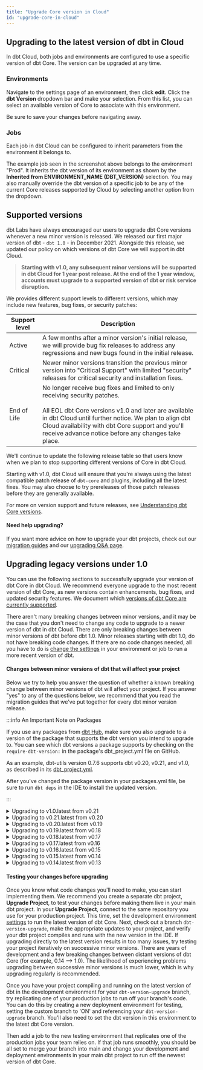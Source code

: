 ```yaml
---
title: "Upgrade Core version in Cloud"
id: "upgrade-core-in-cloud"
---
```


## Upgrading to the latest version of dbt in Cloud

In dbt Cloud, both jobs and environments are configured to use a specific version of dbt Core. The version can be upgraded at any time.

### Environments

Navigate to the settings page of an environment, then click **edit**. Click the **dbt Version** dropdown bar and make your selection. From this list, you can select an available version of Core to associate with this environment.

<Lightbox src="/img/docs/dbt-cloud/cloud-configuring-dbt-cloud/choosing-dbt-version/Environment-settings.png" title="Settings of a dbt Cloud environment"/>

Be sure to save your changes before navigating away.

### Jobs

Each job in dbt Cloud can be configured to inherit parameters from the environment it belongs to.

<Lightbox src="/img/docs/dbt-cloud/cloud-configuring-dbt-cloud/choosing-dbt-version/job-settings.png" title="Settings of a dbt Cloud job"/>

The example job seen in the screenshot above belongs to the environment "Prod". It inherits the dbt version of its environment as shown by the **Inherited from ENVIRONMENT_NAME (DBT_VERSION)** selection. You may also manually override the dbt version of a specific job to be any of the current Core releases supported by Cloud by selecting another option from the dropdown.

## Supported versions

dbt Labs have always encouraged our users to upgrade dbt Core versions whenever a new minor version is released. We released our first major version of dbt - `dbt 1.0` - in December 2021. Alongside this release, we updated our policy on which versions of dbt Core we will support in dbt Cloud.

 > **Starting with v1.0, any subsequent minor versions will be supported in dbt Cloud for 1 year post release. At the end of the 1 year window, accounts must upgrade to a supported version of dbt or risk service disruption.**

We provides different support levels to different versions, which may include new features, bug fixes, or security patches:

| Support level | Description |
| ------------- | ----------- | 
| Active | A few months after a minor version's initial release, we will provide bug fix releases to address any regressions and new bugs found in the initial release. | 
| Critical | Newer minor versions transition the previous minor version into "Critical Support" with limited "security" releases for critical security and installation fixes. | 
| End of Life  | No longer receive bug fixes and limited to only receiving security patches. <br /><br />All EOL dbt Core versions v1.0 and later are available in dbt Cloud until further notice. We plan to align dbt Cloud availability with dbt Core support and you'll receive advance notice before any changes take place. |

We'll continue to update the following release table so that users know when we plan to stop supporting different versions of Core in dbt Cloud.

<Snippet src="core-versions-table" />

Starting with v1.0, dbt Cloud will ensure that you're always using the latest compatible patch release of `dbt-core` and plugins, including all the latest fixes. You may also choose to try prereleases of those patch releases before they are generally available.

<!--- TODO: Include language to reflect:
  - notifying users when new minor versions are available
  - notifying users when using a minor version that is nearing the end of its critical support period
  - auto-upgrading users to the subsequent minor version when critical support ends
--->

For more on version support and future releases, see [Understanding dbt Core versions](/docs/dbt-versions/core).

#### Need help upgrading?

If you want more advice on how to upgrade your dbt projects, check out our [migration guides](/guides/migration/versions/) and our [upgrading Q&A page](/docs/dbt-versions/upgrade-core-in-cloud#upgrading-legacy-versions-under-10).

## Upgrading legacy versions under 1.0

You can use the following sections to successfully upgrade your version of dbt Core in dbt Cloud. We recommend everyone upgrade to the most recent version of dbt Core, as new versions contain enhancements, bug fixes, and updated security features. We document which [versions of dbt Core are currently supported](/docs/dbt-versions/upgrade-core-in-cloud#supported-versions).

There aren't many breaking changes between minor versions, and it may be the case that you don't need to change any code to upgrade to a newer version of dbt in dbt Cloud. There are only breaking changes between minor versions of dbt before dbt 1.0. Minor releases starting with dbt 1.0, do not have breaking code changes. If there are no code changes needed, all you have to do is [change the settings](/docs/dbt-versions/upgrade-core-in-cloud#upgrading-to-the-latest-version-of-dbt-in-cloud) in your environment or job to run a more recent version of dbt.

#### Changes between minor versions of dbt that will affect your project

Below we try to help you answer the question of whether a known breaking change between minor versions of dbt will affect your project. If you answer "yes" to any of the questions below, we recommend that you read the migration guides that we've put together for every dbt minor version release.

:::info An Important Note on Packages

If you use any packages from [dbt Hub](https://hub.getdbt.com/), make sure you also upgrade to a version of the package that supports the dbt version you intend to upgrade to. You can see which dbt versions a package supports by checking on the `require-dbt-version:` in the package's dbt_project.yml file on GitHub.

As an example, dbt-utils version 0.7.6 supports dbt v0.20, v0.21, and v1.0, as described in its [dbt_project.yml](https://github.com/dbt-labs/dbt-utils/blob/0.7.6/dbt_project.yml).

After you've changed the package version in your packages.yml file, be sure to run `dbt deps` in the IDE to install the updated version.

:::

<details>
<summary>  Upgrading to v1.0.latest from v0.21 </summary>
<br></br>

:::info Universal change
Certain configurations in dbt_project.yml have been renamed
:::

Existing projects will see non-breaking deprecation warnings. You can change three lines in most projects to remove the warnings:

<File name='dbt_project.yml'>

```yml
model-paths: ["models"] # formerly named "source-paths"
seed-paths: ["data"]    # formerly named "data-paths"
clean-targets:
  - "target"
  - "dbt_packages"      # formerly named "dbt_modules"
```

</File>

- Do you select tests using the old names for test types? (`test_type:schema`, `test_type:data`, `--schema`, `--data`)
- Do you have custom macro code that calls the (undocumented) global macros `column_list`, `column_list_for_create_table`, `incremental_upsert`?
- Do you have custom scripts that parse dbt <Term id="json" /> artifacts?
- (BigQuery only) Do you use dbt's legacy capabilities around ingestion-time-partitioned tables?

If you believe your project might be affected, read more details in the migration guide [here](/guides/migration/versions/upgrading-to-v1.0).

</details>


<details>
<summary>  Upgrading to v0.21.latest from v0.20 </summary>
<br></br>

- Do you select specific sources to check freshness (`dbt snapshot-freshness --select <source_name>`)?
- Do you have custom scripts that parse dbt JSON artifacts?
- (Snowflake only) Do you have custom macros or <Term id="materialization">materializations</Term> that depend on using transactions, such as statement blocks with `auto_begin=True`?

If you believe your project might be affected, read more details in the migration guide [here](/guides/migration/versions).

</details>



<details>
<summary>  Upgrading to v0.20.latest from v0.19 </summary>
<br></br>

- Does your project define any custom schema tests?
- Does your project use `adapter.dispatch` or the `spark_utils` package?
- Do you have custom scripts that parse dbt JSON artifacts?

If you believe your project might be affected, read more details in the migration guide [here](/guides/migration/versions).

</details>



<details>
<summary>  Upgrading to v0.19.latest from v0.18 </summary>
<br></br>
<div>

:::info Important   

If you have not already, you must add `config-version: 2` to your dbt_project.yml file.
See **Upgrading to v0.17.latest from v0.16** below for more details.

:::
</div>


- Do you have custom scripts that parse dbt JSON artifacts?
- Do you have any custom materializations?

If you believe your project might be affected, read more details in the migration guide [here](/guides/migration/versions).

</details>


<details>
<summary>  Upgrading to v0.18.latest from v0.17 </summary>
<br></br>

- Do you directly call `adapter_macro`?

If you believe your project might be affected, read more details in the migration guide [here](/guides/migration/versions).

</details>



<details>
<summary>  Upgrading to v0.17.latest from v0.16 </summary>
<br></br>
<div>

:::info Universal change

You must add `config-version: 2` to your dbt_project.yml file.
:::
</div>

<File name='dbt_project.yml'>

```yml
name: my_project
version: 1.0.0

config-version: 2

vars:
  my_var: 1
  another_var: true

models:
  ...
```

</File>

<div>

:::info Universal change

`vars:` are now defined not in your `models:` but are a separate section in dbt_project.yml file.
:::
</div>


<File name='dbt_project.yml'>

```yml
name: my_project
version: 1.0.0

config-version: 2

vars:
  my_var: 1
  another_var: true

models:
  ...
```

</File>


- Do you have dictionary configs in your dbt_project.yml such as `partition_by` or `persist_docs`? If yes, you need to add a preceding +.

<File name='dbt_project.yml'>

```yml

models:
  my_project:
    reporting:
      +partition_by:
        field: date_day
        data_type: timestamp
```
</File>

If you believe your project might be affected, read more details in the migration guide [here](/guides/migration/versions).

</details>


<details>
<summary>  Upgrading to v0.16.latest from v0.15 </summary>
<br></br>

- Do you use the custom `generate_schema_name` macro?
- Do you use `partition_by` config for BigQuery models?

If you believe your project might be affected, read more details in the migration guide [here](/guides/migration/versions).
</details>


<details>
<summary>  Upgrading to v0.15.latest from v0.14 </summary>

<br></br>

- Do you have a custom materialization?
- Do you have a macro that accesses `Relations` directly?

If you believe your project might be affected, read more details in the migration guide [here](/guides/migration/versions).
</details>

<details>
<summary>  Upgrading to v0.14.latest from v0.13 </summary>
<br></br>

- Do you still use `Archives`?
- Do you use the custom `generate_schema_name` macro?
- Do you use the `—non-destructive` flag?

If you believe your project might be affected, read more details in the migration guide [here](/guides/migration/versions).
</details>


#### Testing your changes before upgrading
Once you know what code changes you'll need to make, you can start implementing them. We recommend you create a separate dbt project, **Upgrade Project**, to test your changes before making them live in your main dbt project. In your **Upgrade Project**, connect to the same repository you use for your production project. This time, set the development environment [settings](/docs/dbt-versions/upgrade-core-in-cloud) to run the latest version of dbt Core. Next, check out a branch `dbt-version-upgrade`, make the appropriate updates to your project, and verify your dbt project compiles and runs with the new version in the IDE. If upgrading directly to the latest version results in too many issues, try testing your project iteratively on successive minor versions. There are years of development and a few breaking changes between distant versions of dbt Core (for example, 0.14 --> 1.0). The likelihood of experiencing problems upgrading between successive minor versions is much lower, which is why upgrading regularly is recommended.

Once you have your project compiling and running on the latest version of dbt in the development environment for your `dbt-version-upgrade` branch, try replicating one of your production jobs to run off your branch's code. You can do this by creating a new deployment environment for testing, setting the custom branch to 'ON' and referencing your `dbt-version-upgrade` branch. You'll also need to set the dbt version in this environment to the latest dbt Core version.



<Lightbox src="/img/docs/dbt-cloud/cloud-configuring-dbt-cloud/cloud-upgrading-dbt-versions/upgrade-environment.png" title="Setting your testing environment" />


Then add a job to the new testing environment that replicates one of the production jobs your team relies on. If that job runs smoothly, you should be all set to merge your branch into main and change your development and deployment environments in your main dbt project to run off the newest version of dbt Core.
